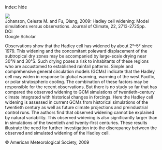 index: hide

<div class="Citation">
    <div class="Citation-thumb CitationThumb-linked"  data-href="https://doi.org/10.1175/2008jcli2620.1">
      <img src="https://static.claimspace.cloud/climate-study-static/refs/thumbs/14/Johanson_and_Fu_2009-thumb.png" />
    </div>

  <div class="Citation-body">
    <div class="Citation-text">Johanson, Celeste M. and Fu, Qiang, 2009: Hadley cell widening: Model simulations versus observations. <span class="Article-journal">Journal of Climate, </span><span class="Article-volume">22, </span>2713-2725pp.</div>
    <div class="Citation-links">
      <div class="CitationLink" data-href="https://doi.org/10.1175/2008jcli2620.1">
        <div class="CitationLink-icon CitationLink-Doi"></div>
        <div class="CitationLink-text">DOI</div>
      </div>
      <div class="CitationLink" data-href="https://scholar.google.com/scholar?q=10.1175/2008jcli2620.1">
        <div class="CitationLink-icon CitationLink-Scholar"></div>
        <div class="CitationLink-text">Google Scholar</div>
      </div>
    </div>
  </div>
</div>

Observations show that the Hadley cell has widened by about 2°–5° since 1979. This widening and the concomitant poleward displacement of the subtropical dry zones may be accompanied by large-scale drying near 30°N and 30°S. Such drying poses a risk to inhabitants of these regions who are accustomed to established rainfall patterns. Simple and comprehensive general circulation models (GCMs) indicate that the Hadley cell may widen in response to global warming, warming of the west Pacific, or polar stratospheric cooling. The combination of these factors may be responsible for the recent observations. But there is no study so far that has compared the observed widening to GCM simulations of twentieth-century climate integrated with historical changes in forcings. Here the Hadley cell widening is assessed in current GCMs from historical simulations of the twentieth century as well as future climate projections and preindustrial control runs. The authors find that observed widening cannot be explained by natural variability. This observed widening is also significantly larger than in simulations of the twentieth and twenty-first centuries. These results illustrate the need for further investigation into the discrepancy between the observed and simulated widening of the Hadley cell.

<div class="Citation-copy">
&copy; American Meteorological Society, 2009
</div>
